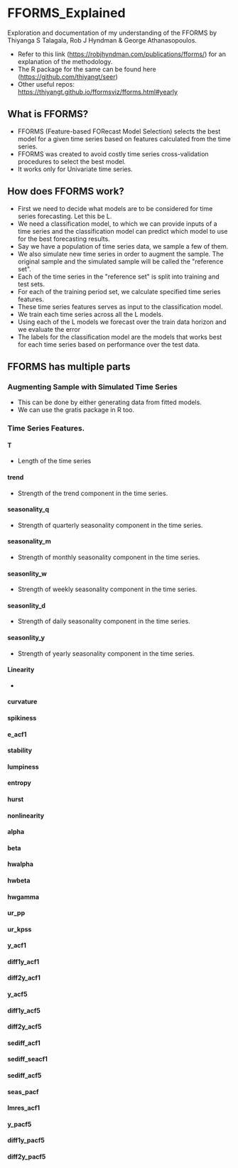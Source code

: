# FFORMS_Explained
Exploration and documentation of my understanding of the FFORMS by Thiyanga S Talagala, Rob J Hyndman & George Athanasopoulos.
* Refer to this link (https://robjhyndman.com/publications/fforms/) for an explanation of the methodology.
* The R package for the same can be found here (https://github.com/thiyangt/seer)
* Other useful repos: https://thiyangt.github.io/fformsviz/fforms.html#yearly

## What is FFORMS?
* FFORMS (Feature-based FORecast Model Selection) selects the best model for a given time series based on features calculated from the time series.
* FFORMS was created to avoid costly time series cross-validation procedures to select the best model.
* It works only for Univariate time series.
## How does FFORMS work?
* First we need to decide what models are to be considered for time series forecasting. Let this be L.
* We need a classification model, to which we can provide inputs of a time series and the classification model can predict which model to use for the best forecasting results.
* Say we have a population of time series data, we sample a few of them.
* We also simulate new time series in order to augment the sample. The original sample and the simulated sample will be called the "reference set".
* Each of the time series in the "reference set" is split into training and test sets.
* For each of the training period set, we calculate specified time series features.
* These time series features serves as input to the classification model.
* We train each time series across all the L models.
* Using each of the L models we forecast over the train data horizon and we evaluate the error
* The labels for the classification model are the models that works best for each time series based on performance over the test data.
## FFORMS has multiple parts
### Augmenting Sample with Simulated Time Series
* This can be done by either generating data from fitted models.
* We can use the gratis package in R too.
### Time Series Features.
#### T
* Length of the time series
#### trend 
* Strength of the trend component in the time series.
#### seasonality_q
* Strength of quarterly seasonality component in the time series.
#### seasonality_m
* Strength of monthly seasonality component in the time series.
#### seasonlity_w
* Strength of weekly seasonality component in the time series.
#### seasonlity_d
* Strength of daily seasonality component in the time series.
#### seasonlity_y
* Strength of yearly seasonality component in the time series.
#### Linearity
* 
#### curvature
#### spikiness
#### e_acf1
#### stability
#### lumpiness
#### entropy
#### hurst
#### nonlinearity
#### alpha
#### beta
#### hwalpha
#### hwbeta
#### hwgamma
#### ur_pp
#### ur_kpss
#### y_acf1
#### diff1y_acf1
#### diff2y_acf1
#### y_acf5
#### diff1y_acf5
#### diff2y_acf5
#### sediff_acf1
#### sediff_seacf1
#### sediff_acf5
#### seas_pacf
#### lmres_acf1
#### y_pacf5
#### diff1y_pacf5
#### diff2y_pacf5
